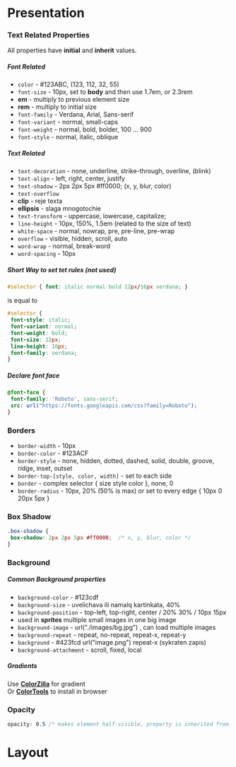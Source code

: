 # Presentation

### Text Related Properties
All properties have **initial** and **inherit** values.

##### Font Related
 - ```color``` - #123ABC, (123, 112, 32, 55)
 - ```font-size``` - 10px, set to **body** and then use 1.7em, or 2.3rem
  - **em** - multiply to previous element size
  - **rem** - multiply to initial size
 - ```font-family``` - Verdana, Arial, Sans-serif
 - ```font-variant``` - normal, small-caps
 - ```font-weight``` - normal, bold, bolder, 100 ... 900
 - ```font-style``` - normal, italic, oblique
 
##### Text Related
 - ```text-decoration``` - none, underline, strike-through, overline, (blink)
 - ```text-align``` - left, right, center, justify
 - ```text-shadow``` -  2px 2px 5px #ff0000; (x, y, blur, color)
 - ```text-overflow```
  - **clip** - reje texta
  - **ellipsis** - slaga mnogotochie
 - ```text-transform``` - uppercase, lowercase, capitalize;
 - ```line-height``` - 10px, 150%, 1.5em (related to the size of text)
 - ```white-space``` - normal, nowrap, pre, pre-line, pre-wrap
 - ```overflow``` - visible, hidden, scroll, auto
 - ```word-wrap``` - normal, break-word
 - ```word-spacing``` - 10px
 
##### Short Way to set tet rules (not used)
```CSS
#selector { font: italic normal bold 12px/16px verdana; }
```
is equal to
```css
#selector {
 font-style: italic;
 font-variant: normal;
 font-weight: bold;
 font-size: 12px;
 line-height: 16px;
 font-family: verdana;
}
```

##### Declare font face
```css
@font-face {
 font-family: 'Roboto', sans-serif;
 src: url("https://fonts.googleapis.com/css?family=Roboto");
}
```

### Borders

 - ```border-width``` - 10px
 - ```border-color``` - #123ACF
 - ```border-style``` - none, hidden, dotted, dashed, solid, double, groove, ridge, inset, outset
 - ```border-top-[style, color, width]``` - set to each side
 - ```border``` - complex selector { size style color }, none, 0 
 - ```border-radius``` - 10px, 20% (50% is max) or set to every edge { 10px 0 20px 5px } 

### Box Shadow
```css
.box-shadow {
 box-shadow: 2px 2px 5px #ff0000;  /* x, y, blur, color */
}
```
### Background

##### Common Background properties

- ```background-color``` - #123cdf
- ```background-size``` - uvelichava ili namalq kartinkata, 40%
- ```background-position``` - top-left, top-right, center / 20% 30% / 10px 15px
 - used in **sprites** multiple small images in one big image
- ```background-image``` - url("./images/bg.jpg") , can load multiple images
- ```background-repeat``` - repeat, no-repeat, repeat-x, repeat-y
- ```background``` - #423fcd url("image.png") repeat-x (sykraten zapis)
- ```background-attachment``` - scroll, fixed, local

##### Gradients

Use **[ColorZilla](http://www.colorzilla.com/gradient-editor/)** for gradient  
Or **[ColorTools](http://www.colorzilla.com/chrome/)** to install in browser

### Opacity
```css
opacity: 0.5 /* makes element half-visible, property is inherited from parents */
```

# Layout





